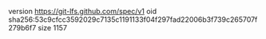 version https://git-lfs.github.com/spec/v1
oid sha256:53c9cfcc3592029c7135c1191133f04f297fad22006b3f739c265707f279b6f7
size 1157
